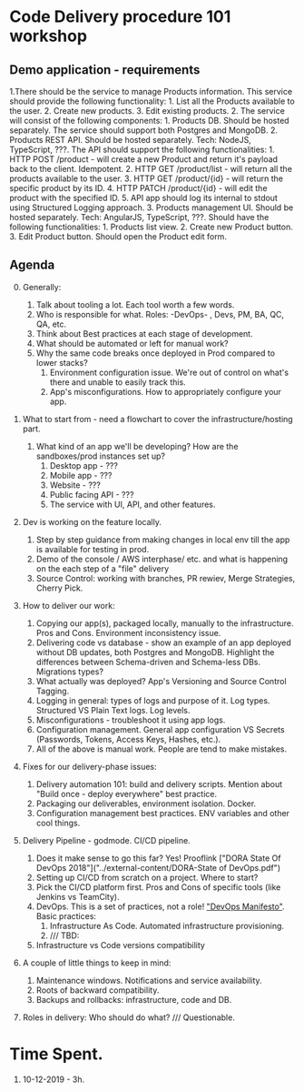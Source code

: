 # Code Delivery procedure 101 workshop

## Demo application - requirements

1.There should be the service to manage Products information. This service should provide the following functionality:
    1. List all the Products available to the user.
    2. Create new products.
    3. Edit existing products.
2. The service will consist of the following components:
    1. Products DB. Should be hosted separately. The service should support both Postgres and MongoDB.
    2. Products REST API. Should be hosted separately. Tech: NodeJS, TypeScript, ???. The API should support the following functionalities:
        1. HTTP POST /product - will create a new Product and return it's payload back to the client. Idempotent.
        2. HTTP GET /product/list - will return all the products available to the user.
        3. HTTP GET /product/{id} - will return the specific product by its ID.
        4. HTTP PATCH /product/{id} - will edit the product with the specified ID.
        5. API app should log its internal to stdout using Structured Logging approach.
    3. Products management UI. Should be hosted separately. Tech: AngularJS, TypeScript, ???. Should have the following functionalities:
        1. Products list view.
        2. Create new Product button.
        3. Edit Product button. Should open the Product edit form.

## Agenda

0. Generally:
    1. Talk about tooling a lot. Each tool worth a few words.
    2. Who is responsible for what. Roles: -DevOps- , Devs, PM, BA, QC, QA, etc.
    3. Think about Best practices at each stage of development.
    4. What should be automated or left for manual work?
    5. Why the same code breaks once deployed in Prod compared to lower stacks?
        1. Environment configuration issue. We're out of control on what's there and unable to easily track this.
        2. App's misconfigurations. How to appropriately configure your app.

1. What to start from - need a flowchart to cover the infrastructure/hosting part.
    1. What kind of an app we'll be developing? How are the sandboxes/prod instances set up?
        1. Desktop app - ???
        2. Mobile app - ???
        3. Website - ???
        4. Public facing API - ???
        5. The service with UI, API, and other features.
2. Dev is working on the feature locally.
    1. Step by step guidance from making changes in local env till the app is available for testing in prod.
    2. Demo of the console / AWS interphase/ etc. and what is happening on the each step of a "file" delivery
    3. Source Control: working with branches, PR rewiev, Merge Strategies, Cherry Pick.
3. How to deliver our work:
    1. Copying our app(s), packaged locally, manually to the infrastructure. Pros and Cons. Environment inconsistency issue.
    2. Delivering code vs database - show an example of an app deployed without DB updates, both Postgres and MongoDB. Highlight the differences between Schema-driven and Schema-less DBs. Migrations types?
    3. What actually was deployed? App's Versioning and Source Control Tagging.
    4. Logging in general: types of logs and purpose of it. Log types. Structured VS Plain Text logs. Log levels.
    5. Misconfigurations - troubleshoot it using app logs.
    6. Configuration management. General app configuration VS Secrets (Passwords, Tokens, Access Keys, Hashes, etc.).
    7. All of the above is manual work. People are tend to make mistakes.
4. Fixes for our delivery-phase issues:
    1. Delivery automation 101: build and delivery scripts. Mention about "Build once - deploy everywhere" best practice.
    2. Packaging our deliverables, environment isolation. Docker.
    3. Configuration management best practices. ENV variables and other cool things.
5. Delivery Pipeline - godmode. CI/CD pipeline.
    1. Does it make sense to go this far? Yes! Prooflink ["DORA State Of DevOps 2018"]("../external-content/DORA-State of DevOps.pdf")
    2. Setting up CI/CD from scratch on a project. Where to start?
    3. Pick the CI/CD platform first. Pros and Cons of specific tools (like Jenkins vs TeamCity).
    4. DevOps. This is a set of practices, not a role! ["DevOps Manifesto"](https://sites.google.com/a/jezhumble.net/devops-manifesto/). Basic practices:
        1. Infrastructure As Code. Automated infrastructure provisioning.
        2. /// TBD:
    5. Infrastructure vs Code versions compatibility
6. A couple of little things to keep in mind:
    1. Maintenance windows. Notifications and service availability.
    2. Roots of backward compatibility.
    3. Backups and rollbacks: infrastructure, code and DB.
7. Roles in delivery: Who should do what? /// Questionable.


# Time Spent.

1. 10-12-2019 - 3h.

